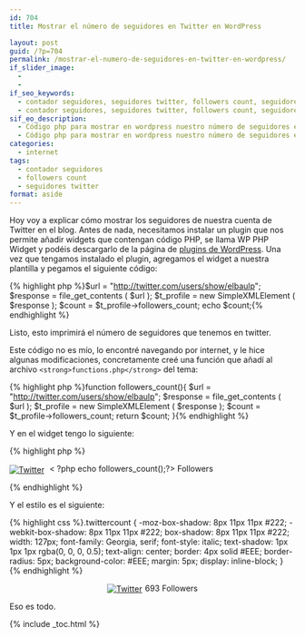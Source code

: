 ```yaml
---
id: 704
title: Mostrar el número de seguidores en Twitter en WordPress

layout: post
guid: /?p=704
permalink: /mostrar-el-numero-de-seguidores-en-twitter-en-wordpress/
if_slider_image:
  - 
  - 
if_seo_keywords:
  - contador seguidores, seguidores twitter, followers count, seguidores twitter wordpress, twitter count
  - contador seguidores, seguidores twitter, followers count, seguidores twitter wordpress, twitter count
sif_eo_description:
  - Código php para mostrar en wordpress nuestro número de seguidores en twitter.
  - Código php para mostrar en wordpress nuestro número de seguidores en twitter.
categories:
  - internet
tags:
  - contador seguidores
  - followers count
  - seguidores twitter
format: aside
---
```

Hoy voy a explicar cómo mostrar los seguidores de nuestra cuenta de Twitter en el blog. Antes de nada, necesitamos instalar un plugin que nos permite añadir widgets que contengan código PHP, se llama WP PHP Widget y podéis descargarlo de la página de <a href="http://wordpress.org/extend/plugins/wp-php-widget/" target="_blank">plugins de WordPress</a>. Una vez que tengamos instalado el plugin, agregamos el widget a nuestra plantilla y pegamos el siguiente código:

  
<!--ad-->

{% highlight php %}$url = "http://twitter.com/users/show/elbaulp";
$response = file_get_contents ( $url );
$t_profile = new SimpleXMLElement ( $response );
$count = $t_profile->followers_count;
echo $count;{% endhighlight %}

Listo, esto imprimirá el número de seguidores que tenemos en twitter.

Este código no es mío, lo encontré navegando por internet, y le hice algunas modificaciones, concretamente creé una función que añadí al archivo `<strong>functions.php</strong>` del tema:

{% highlight php %}function followers_count(){
  $url = "http://twitter.com/users/show/elbaulp";
  $response = file_get_contents ( $url );
  $t_profile = new SimpleXMLElement ( $response );
  $count = $t_profile->followers_count;
  return $count;
}{% endhighlight %}

Y en el widget tengo lo siguiente:

{% highlight php %}<p class="twittercount">
  <a href="http://twitter.com/elbaulp" title="Follow on Twitter" target="_blank">
     <img style="vertical-align:middle;padding-right:5px" src="twitter.png" alt="Twitter" /></a>
     <span>< ?php echo followers_count();?></span> Followers
  
</p>
{% endhighlight %}

Y el estilo es el siguiente:

{% highlight css %}.twittercount {
  -moz-box-shadow: 8px 11px 11px #222;
  -webkit-box-shadow: 8px 11px 11px #222;
  box-shadow: 8px 11px 11px #222;
  width: 127px;
  font-family: Georgia, serif;
  font-style: italic;
  text-shadow: 1px 1px 1px rgba(0, 0, 0, 0.5);
  text-align: center;
  border: 4px solid #EEE;
  border-radius: 5px;
  background-color: #EEE;
  margin: 5px;
  display: inline-block;
}
{% endhighlight %}

<div style="text-align:center">
  <p class="twittercount">
    <a href="http://twitter.com/elbaulp" title="Follow on Twitter" target="_blank"><img style="vertical-align:middle;padding-right:5px" src="/wp-content/themes/ifeature/images/social/round/twitter.png" alt="Twitter" /></a><span>693</span> Followers
  </p>
</div>

Eso es todo.



{% include _toc.html %}
